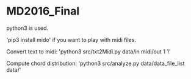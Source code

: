 # MD2016_Final

python3 is used.

'pip3 install mido' if you want to play with midi files.

Convert text to midi: 'python3 src/txt2Midi.py data/in midi/out 1 1'

Compute chord distribution: 'python3 src/analyze.py data/data_file_list data/'
